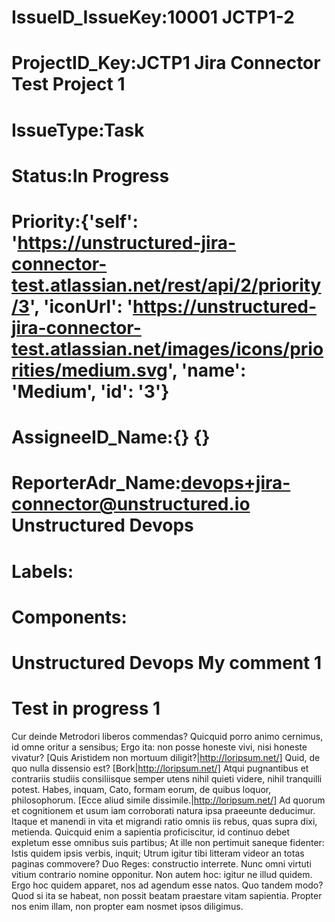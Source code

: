 # IssueID_IssueKey:10001     JCTP1-2
# ProjectID_Key:JCTP1     Jira Connector Test Project 1
# IssueType:Task
# Status:In Progress
# Priority:{'self': 'https://unstructured-jira-connector-test.atlassian.net/rest/api/2/priority/3', 'iconUrl': 'https://unstructured-jira-connector-test.atlassian.net/images/icons/priorities/medium.svg', 'name': 'Medium', 'id': '3'}
# AssigneeID_Name:{}     {}
# ReporterAdr_Name:devops+jira-connector@unstructured.io     Unstructured Devops
# Labels:
# Components:
# Unstructured Devops     My comment 1
# Test in progress 1
Cur deinde Metrodori liberos commendas? Quicquid porro animo cernimus, id omne oritur a sensibus; Ergo ita: non posse honeste vivi, nisi honeste vivatur? [Quis Aristidem non mortuum diligit?|http://loripsum.net/] Quid, de quo nulla dissensio est? [Bork|http://loripsum.net/]
Atqui pugnantibus et contrariis studiis consiliisque semper utens nihil quieti videre, nihil tranquilli potest. Habes, inquam, Cato, formam eorum, de quibus loquor, philosophorum. [Ecce aliud simile dissimile.|http://loripsum.net/] Ad quorum et cognitionem et usum iam corroborati natura ipsa praeeunte deducimur. Itaque et manendi in vita et migrandi ratio omnis iis rebus, quas supra dixi, metienda. Quicquid enim a sapientia proficiscitur, id continuo debet expletum esse omnibus suis partibus; At ille non pertimuit saneque fidenter: Istis quidem ipsis verbis, inquit; Utrum igitur tibi litteram videor an totas paginas commovere?
Duo Reges: constructio interrete. Nunc omni virtuti vitium contrario nomine opponitur. Non autem hoc: igitur ne illud quidem. Ergo hoc quidem apparet, nos ad agendum esse natos. Quo tandem modo? Quod si ita se habeat, non possit beatam praestare vitam sapientia. Propter nos enim illam, non propter eam nosmet ipsos diligimus.